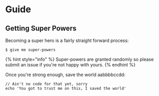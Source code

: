 # Guide

## Getting Super Powers

Becoming a super hero is a fairly straight forward process:

```
$ give me super-powers
```

{% hint style="info" %}
 Super-powers are granted randomly so please submit an issue if you're not happy with yours.
{% endhint %}

Once you're strong enough, save the world aabbbbccdd:

```
// Ain't no code for that yet, sorry
echo 'You got to trust me on this, I saved the world'
```



